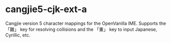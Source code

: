 # cangjie5-cjk-ext-a
Cangjie version 5 character mappings for the OpenVanilla IME. Supports the 「難」 key for resolving collisions and the 「重」 key to input Japanese, Cyrillic, etc.
